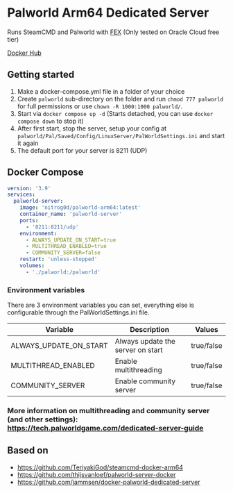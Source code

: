 # Palworld Arm64 Dedicated Server

Runs SteamCMD and Palworld with [FEX](https://github.com/FEX-Emu/FEX) (Only tested on Oracle Cloud free tier)

[Docker Hub](https://hub.docker.com/r/nitrog0d/palworld-arm64)

## Getting started

1. Make a docker-compose.yml file in a folder of your choice
2. Create `palworld` sub-directory on the folder and run `chmod 777 palworld` for full permissions or use `chown -R 1000:1000 palworld/`.
3. Start via `docker compose up -d` (Starts detached, you can use `docker compose down` to stop it)
4. After first start, stop the server, setup your config at `palworld/Pal/Saved/Config/LinuxServer/PalWorldSettings.ini` and start it again
5. The default port for your server is 8211 (UDP)

## Docker Compose
```yml
version: '3.9'
services:
  palworld-server:
    image: 'nitrog0d/palworld-arm64:latest'
    container_name: 'palworld-server'
    ports:
      - '8211:8211/udp'
    environment:
      - ALWAYS_UPDATE_ON_START=true
      - MULTITHREAD_ENABLED=true
      - COMMUNITY_SERVER=false
    restart: 'unless-stopped'
    volumes:
      - './palworld:/palworld'
```

### Environment variables

There are 3 environment variables you can set, everything else is configurable through the PalWorldSettings.ini file.

| Variable               | Description                       | Values      |
|------------------------|-----------------------------------|-------------|
| ALWAYS_UPDATE_ON_START | Always update the server on start | true/false  |
| MULTITHREAD_ENABLED    | Enable multithreading             | true/false  |
| COMMUNITY_SERVER       | Enable community server           | true/false  |

### More information on multithreading and community server (and other settings): https://tech.palworldgame.com/dedicated-server-guide

## Based on
- https://github.com/TeriyakiGod/steamcmd-docker-arm64
- https://github.com/thijsvanloef/palworld-server-docker
- https://github.com/jammsen/docker-palworld-dedicated-server

